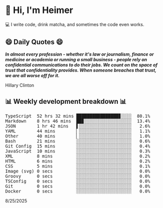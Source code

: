 # 👋 Hi, I'm Heimer

💻 I write code, drink matcha, and sometimes the code even works.

## 😄 Daily Quotes 😄

_**In almost every profession - whether it's law or journalism, finance or medicine or academia or running a small business - people rely on confidential communications to do their jobs. We count on the space of trust that confidentiality provides. When someone breaches that trust, we are all worse off for it.**_

Hillary Clinton



## 📊 Weekly development breakdown 📊

<pre>TypeScript  52 hrs 32 mins ████████████████▊░░░░  80.1%
Markdown    8 hrs 46 mins  ██▊░░░░░░░░░░░░░░░░░░  13.4%
JSON        1 hr 42 mins   ▌░░░░░░░░░░░░░░░░░░░░   2.6%
YAML        44 mins        ▏░░░░░░░░░░░░░░░░░░░░   1.1%
Other       40 mins        ▏░░░░░░░░░░░░░░░░░░░░   1.0%
Bash        21 mins        ░░░░░░░░░░░░░░░░░░░░░   0.6%
Git Config  15 mins        ░░░░░░░░░░░░░░░░░░░░░   0.4%
JavaScript  10 mins        ░░░░░░░░░░░░░░░░░░░░░   0.3%
XML         8 mins         ░░░░░░░░░░░░░░░░░░░░░   0.2%
HTML        6 mins         ░░░░░░░░░░░░░░░░░░░░░   0.2%
CSS         5 mins         ░░░░░░░░░░░░░░░░░░░░░   0.1%
Image (svg) 0 secs         ░░░░░░░░░░░░░░░░░░░░░   0.0%
Groovy      0 secs         ░░░░░░░░░░░░░░░░░░░░░   0.0%
TSConfig    0 secs         ░░░░░░░░░░░░░░░░░░░░░   0.0%
Git         0 secs         ░░░░░░░░░░░░░░░░░░░░░   0.0%
Docker      0 secs         ░░░░░░░░░░░░░░░░░░░░░   0.0%</pre>

8/25/2025